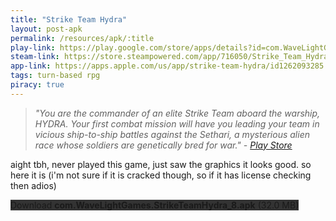```yaml
---
title: "Strike Team Hydra"
layout: post-apk
permalink: /resources/apk/:title
play-link: https://play.google.com/store/apps/details?id=com.WaveLightGames.StrikeTeamHydra
steam-link: https://store.steampowered.com/app/716050/Strike_Team_Hydra/
app-link: https://apps.apple.com/us/app/strike-team-hydra/id1262093285
tags: turn-based rpg 
piracy: true
---
```


> _"You are the commander of an elite Strike Team aboard the warship, HYDRA. Your first combat mission will have you leading your team in vicious ship-to-ship battles against the Sethari, a mysterious alien race whose soldiers are genetically bred for war." - <a href="https://play.google.com/store/apps/details?id=com.WaveLightGames.StrikeTeamHydra" target="_blank">Play Store</a>_

aight tbh, never played this game, just saw the graphics it looks good. so here it is (i'm not sure if it is cracked though, so if it has license checking then adios)

<div class="text-center">
    <a class="btn btn-dark btn-block w-100" onclick='apk("com.WaveLightGames.StrikeTeamHydra_8.apk")' target="_blank" style="text-decoration: none; background-color: #333;"> Download <b>com.WaveLightGames.StrikeTeamHydra_8.apk</b> (32.0 MB)</a>
</div>
